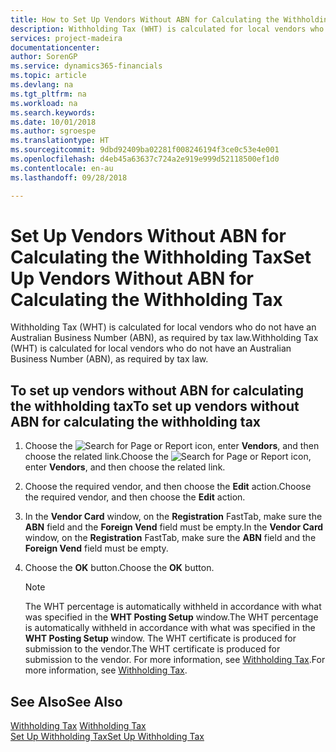 ```yaml
---
title: How to Set Up Vendors Without ABN for Calculating the Withholding Tax
description: Withholding Tax (WHT) is calculated for local vendors who do not have an Australian Business Number (ABN), as required by tax law.
services: project-madeira
documentationcenter: 
author: SorenGP
ms.service: dynamics365-financials
ms.topic: article
ms.devlang: na
ms.tgt_pltfrm: na
ms.workload: na
ms.search.keywords: 
ms.date: 10/01/2018
ms.author: sgroespe
ms.translationtype: HT
ms.sourcegitcommit: 9dbd92409ba02281f008246194f3ce0c53e4e001
ms.openlocfilehash: d4eb45a63637c724a2e919e999d52118500ef1d0
ms.contentlocale: en-au
ms.lasthandoff: 09/28/2018

---
```

# <a name="set-up-vendors-without-abn-for-calculating-the-withholding-tax"></a><span data-ttu-id="3c9aa-103">Set Up Vendors Without ABN for Calculating the Withholding Tax</span><span class="sxs-lookup"><span data-stu-id="3c9aa-103">Set Up Vendors Without ABN for Calculating the Withholding Tax</span></span>
<span data-ttu-id="3c9aa-104">Withholding Tax (WHT) is calculated for local vendors who do not have an Australian Business Number (ABN), as required by tax law.</span><span class="sxs-lookup"><span data-stu-id="3c9aa-104">Withholding Tax (WHT) is calculated for local vendors who do not have an Australian Business Number (ABN), as required by tax law.</span></span>  

## <a name="to-set-up-vendors-without-abn-for-calculating-the-withholding-tax"></a><span data-ttu-id="3c9aa-105">To set up vendors without ABN for calculating the withholding tax</span><span class="sxs-lookup"><span data-stu-id="3c9aa-105">To set up vendors without ABN for calculating the withholding tax</span></span>  

1.  <span data-ttu-id="3c9aa-106">Choose the ![Search for Page or Report](../../media/ui-search/search_small.png "Search for Page or Report icon") icon, enter **Vendors**, and then choose the related link.</span><span class="sxs-lookup"><span data-stu-id="3c9aa-106">Choose the ![Search for Page or Report](../../media/ui-search/search_small.png "Search for Page or Report icon") icon, enter **Vendors**, and then choose the related link.</span></span>  
2.  <span data-ttu-id="3c9aa-107">Choose the required vendor, and then choose the **Edit** action.</span><span class="sxs-lookup"><span data-stu-id="3c9aa-107">Choose the required vendor, and then choose the **Edit** action.</span></span>  
3.  <span data-ttu-id="3c9aa-108">In the **Vendor Card** window, on the **Registration** FastTab, make sure the **ABN** field and the **Foreign Vend** field must be empty.</span><span class="sxs-lookup"><span data-stu-id="3c9aa-108">In the **Vendor Card** window, on the **Registration** FastTab, make sure the **ABN** field and the **Foreign Vend** field must be empty.</span></span>  
4.  <span data-ttu-id="3c9aa-109">Choose the **OK** button.</span><span class="sxs-lookup"><span data-stu-id="3c9aa-109">Choose the **OK** button.</span></span>  

    > [!NOTE]  
    >  <span data-ttu-id="3c9aa-110">The WHT percentage is automatically withheld in accordance with what was specified in the **WHT Posting Setup** window.</span><span class="sxs-lookup"><span data-stu-id="3c9aa-110">The WHT percentage is automatically withheld in accordance with what was specified in the **WHT Posting Setup** window.</span></span> <span data-ttu-id="3c9aa-111">The WHT certificate is produced for submission to the vendor.</span><span class="sxs-lookup"><span data-stu-id="3c9aa-111">The WHT certificate is produced for submission to the vendor.</span></span> <span data-ttu-id="3c9aa-112">For more information, see [Withholding Tax](withholding-tax.md).</span><span class="sxs-lookup"><span data-stu-id="3c9aa-112">For more information, see [Withholding Tax](withholding-tax.md).</span></span>  

## <a name="see-also"></a><span data-ttu-id="3c9aa-113">See Also</span><span class="sxs-lookup"><span data-stu-id="3c9aa-113">See Also</span></span>  
 <span data-ttu-id="3c9aa-114">[Withholding Tax](withholding-tax.md) </span><span class="sxs-lookup"><span data-stu-id="3c9aa-114">[Withholding Tax](withholding-tax.md) </span></span>  
 [<span data-ttu-id="3c9aa-115">Set Up Withholding Tax</span><span class="sxs-lookup"><span data-stu-id="3c9aa-115">Set Up Withholding Tax</span></span>](how-to-set-up-withholding-tax.md)

